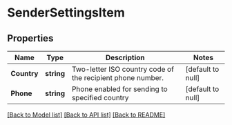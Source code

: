 # SenderSettingsItem

## Properties
Name | Type | Description | Notes
------------ | ------------- | ------------- | -------------
**Country** | **string** | Two-letter ISO country code of the recipient phone number.  | [default to null]
**Phone** | **string** | Phone enabled for sending to specified country | [default to null]

[[Back to Model list]](../README.md#documentation-for-models) [[Back to API list]](../README.md#documentation-for-api-endpoints) [[Back to README]](../README.md)


